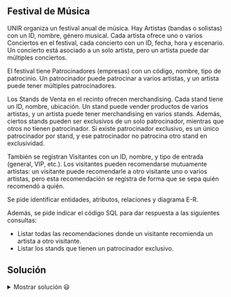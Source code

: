 ## Festival de Música

UNIR organiza un festival anual de música. Hay Artistas (bandas o solistas) con un ID, nombre, género musical. Cada artista ofrece uno o varios Conciertos en el festival, cada concierto con un ID, fecha, hora y escenario. Un concierto está asociado a un solo artista, pero un artista puede dar múltiples conciertos.

El festival tiene Patrocinadores (empresas) con un código, nombre, tipo de patrocinio. Un patrocinador puede patrocinar a varios artistas, y un artista puede tener múltiples patrocinadores.

Los Stands de Venta en el recinto ofrecen merchandising. Cada stand tiene un ID, nombre, ubicación. Un stand puede vender productos de varios artistas, y un artista puede tener merchandising en varios stands. Además, ciertos stands pueden ser exclusivos de un solo patrocinador, mientras que otros no tienen patrocinador. Si existe patrocinador exclusivo, es un único patrocinador por stand, y ese patrocinador no patrocina otro stand en exclusividad.

También se registran Visitantes con un ID, nombre, y tipo de entrada (general, VIP, etc.). Los visitantes pueden recomendarse mutuamente artistas: un visitante puede recomendarle a otro visitante uno o varios artistas, pero esta recomendación se registra de forma que se sepa quién recomendó a quién.

Se pide identificar entidades, atributos, relaciones y diagrama E-R.

Además, se pide indicar el código SQL para dar respuesta a las siguientes consultas:
- Listar todas las recomendaciones donde un visitante recomienda un artista a otro visitante.
- Listar los stands que tienen un patrocinador exclusivo.

## Solución

<details>
<summary>Mostrar solución 😃</summary>

Entidades y atributos:
```
Artista(ID_Artista, Nombre, Género)
Concierto(ID_Concierto, Fecha, Hora, Escenario) [FK: ID_Artista]
Patrocinador(ID_Patrocinador, Nombre, Tipo)
Stand(ID_Stand, Nombre, Ubicación, ID_Patrocinador_Exclusivo (FK opcional))
Visitante(ID_Visitante, Nombre, Tipo_Entrada)
Recomendación(ID_Visitante_Que_Recomienda, ID_Visitante_Que_Recibe, ID_Artista, Fecha_Recomendación)
Entidades intermedias:
    Merchandising(ID_Stand, ID_Artista) para M:N entre Stand y Artista
    Patrocinio(ID_Artista, ID_Patrocinador) para M:N entre Artista y Patrocinador
```

Relaciones:
```
Artista 1:N Concierto
Artista M:N Patrocinador a través de Patrocinio
Artista M:N Stand a través de Merchandising
Stand 0:1 Patrocinador (exclusivo) (1:1 (0:1 con 0:1)) - Stand puede no tener patrocinador exclusivo, y patrocinador puede no tener stand exclusivo
Visitante M:N Artista a través de Recomendación (en realidad es una relación ternaria Visitante-Visitante-Artista, pero se modela con dos Visitantes en la entidad Recomendación, diferenciando roles)
```
A continuación, se presenta el diagrama E-R correspondiente (el lenguaje mediante el que se representa es Mermaid y puedes visualizar el diagrama utilizando un [editor de Mermaid](https://mermaid.live/)):

```mermaid
erDiagram

    Artista {
        string ID_Artista
        string Nombre
        string Genero
    }

    Concierto {
        string ID_Concierto
        date Fecha
        string Hora
        string Escenario
        string ID_Artista
    }

    Patrocinador {
        string ID_Patrocinador
        string Nombre
        string Tipo
    }

    Stand {
        string ID_Stand
        string Nombre
        string Ubicacion
        string ID_Patrocinador_Exclusivo
    }

    Visitante {
        string ID_Visitante
        string Nombre
        string Tipo_Entrada
    }

    Merchandising {
        string ID_Stand
        string ID_Artista
    }

    Patrocinio {
        string ID_Artista
        string ID_Patrocinador
    }

    Recomendacion {
        string ID_Visitante_Que_Recomienda
        string ID_Visitante_Que_Recibe
        string ID_Artista
        date Fecha_Recomendacion
    }

    Artista ||--o{ Concierto : "1:N"
    Artista }o--o{ Patrocinador : "M:N" via Patrocinio
    Artista }o--o{ Stand : "M:N" via Merchandising
    Stand ||--|| Patrocinador : "1:1 (0:1 con 0:1, exclusivo)"
    Visitante }o--o{ Artista : "M:N via Recomendacion (con rol Visitante recomendador y receptor)"

```

Código SQL para las consultas:
Consulta 1:
```sql
SELECT vr.Nombre AS Recomienda, vq.Nombre AS Recibe, a.Nombre AS Artista
FROM Recomendacion r
JOIN Visitante vr ON r.ID_Visitante_Que_Recomienda = vr.ID_Visitante
JOIN Visitante vq ON r.ID_Visitante_Que_Recibe = vq.ID_Visitante
JOIN Artista a ON r.ID_Artista = a.ID_Artista;
```

Consulta 2:
```sql
SELECT s.ID_Stand, s.Nombre AS Stand, p.Nombre AS Patrocinador
FROM Stand s
JOIN Patrocinador p ON s.ID_Patrocinador_Exclusivo = p.ID_Patrocinador;
```

</details>
